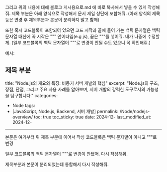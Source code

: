 그리고 위의 내용에 대해 블로그 게시용으로.md 에 바로 복사해서 넣을 수 있게 작성해줘.
제목 부분은 아래 양식으로 작성해서 문서 제일 상단에 포함해줘. (아래 양식의 제목 등은 변경 후 제목부분과 본문이 분리하지 말고 함께)

또한 혹시 코드블록이 포함되어 있으면 코드 시작과 끝에 들어 가는 백틱 문자열은 백틱 문자열 대신에 꼭 시작은 """ 언어타입(e.g js), 끝은 """를 넣어줘. 내가 나중에 수정할게. (일부 코드블록의 백틱 문자열이 """로 변경이 안될 수도 있으니 꼭 확인해줘.)

예시:

제목 부분 
---
title: "Node.js의 개요와 특징: 비동기 서버 개발의 핵심"
excerpt: "Node.js의 구조, 장점, 단점, 그리고 주요 사용 사례를 알아보며, 서버 개발의 강력한 도구로서의 가능성을 탐구합니다."
categories:
  - Node
tags:
  - [JavaScript, Node.js, Backend, 서버 개발]
permalink: /Node/nodejs-overview/
toc: true
toc_sticky: true
date: 2024-12-
last_modified_at: 2024-12-
---

본문은 여기부터 위 제목 부분에 이어서 작성
코드블록은 백틱 문자열이 아니고 """로 변경



일부 코드블록의 백틱 문자열이 """로 변경이 안됐어. 다시 작성해줘.

제목부분과 본문이 분리되었는데 통합해서 다시 작성해줘.